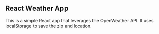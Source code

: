 ## React Weather App

This is a simple React app that leverages the OpenWeather API. It uses localStorage to save the zip and location.
